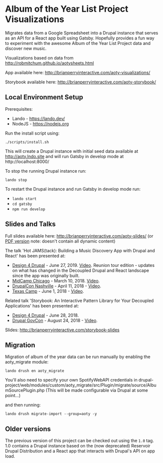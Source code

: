 # Album of the Year List Project Visualizations

Migrates data from a Google Spreadsheet into a Drupal instance that serves as an
API for a React app built using Gatsby. Hopefully provides a fun way to experiment 
with the awesome Album of the Year List Project data and discover new music.

Visualizations based on data from http://robmitchum.github.io/aotysheets.html

App available here: http://brianperryinteractive.com/aoty-visualizations/

Storybook available here: http://brianperryinteractive.com/aoty-storybook/ 

## Local Environment Setup

Prerequisites:

* Lando - https://lando.dev/
* NodeJS - https://nodejs.org

Run the install script using:

`./scripts/install.sh`

This will create a Drupal instance with initial seed data available at
http://aoty.lndo.site and will run Gatsby in develop mode at http://localhost:8000/

To stop the running Drupal instance run:

`lando stop`

To restart the Drupal instance and run Gatsby in develop mode run:

* `lando start`
* `cd gatsby`
* `npm run develop`

## Slides and Talks

Full slides available here: http://brianperryinteractive.com/aoty-slides/
(or [PDF version](https://www.dropbox.com/s/ccl8n6f6kxbjcgw/hot-jam-stack.pdf?dl=0) 
note: doesn't contain all dynamic content)

The talk 'Hot JAMS(tack): Building a Music Discovery App with Drupal and React' 
has been presented at:
* [Design 4 Drupal](https://design4drupal.org/sessions/case-studypanel/hot-jamstack-building-music-discovery-app-drupal-and-react) - June 27, 2019. [Video](https://www.youtube.com/watch?v=BwUbyyqDxI4). 
Reunion tour edition - updates on what has changed in the Decoupled Drupal and 
React landscape since the app was originally built.  
* [MidCamp Chicago](https://www.midcamp.org/topic/hot-jamstack-lessons-building-music-discovery-app-drupal-and-react) - March 10, 2018. [Video](https://www.youtube.com/watch?v=Sj_nE2IukOs).  
* [DrupalCon Nashville](https://events.drupal.org/nashville2018/sessions/hot-jamstack-building-music-discovery-app-drupal-and-react) - April 11, 2018 - [Video](https://www.youtube.com/watch?v=d0HOsc5nQtM).
* [Texas Camp](https://2018.texascamp.org/sessions/hot-jamstack-building-a-music-discovery-app-with-drupal-and-react) - June 1, 2018 - [Video](https://www.youtube.com/watch?v=ZzDs3hGx3zY).

Related talk 'Storybook: An Interactive Pattern Library for Your Decoupled Applications' has been presented at:
* [Design 4 Drupal](https://www.design4drupal.org/sessions/uivisual-design/storybook-interactive-pattern-library-your-decoupled-applications) - June 28, 2018. 
* [Drupal GovCon](https://www.drupalgovcon.org/2018/program/sessions/storybook-interactive-pattern-library-your-decoupled-applications) - August 24, 2018 - [Video](https://www.youtube.com/watch?v=ZzDs3hGx3zY).

Slides: http://brianperryinteractive.com/storybook-slides

## Migration

Migration of album of the year data can be run manually by enabling the aoty_migrate
module:

`lando drush en aoty_migrate`

You'll also need to specify your own SpotifyWebAPI credentials in 
drupal-project/web/modules/custom/aoty_migrate/src/Plugin/migrate/source/AlbumSourcePlugin.php
(This will be made configurable via Drupal at some point...)

and then running:

`lando drush migrate-import --group=aoty -y`

## Older versions

The previous version of this project can be checked out using the `1.0` tag. 1.0 
contains a Drupal instance based on the (now deprecated) Reservoir Drupal 
Distribution and a React app that interacts with Drupal's API on app load.

